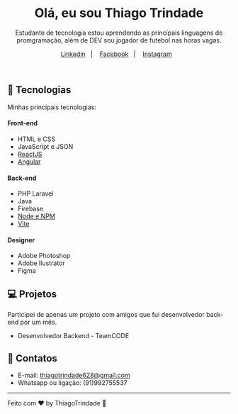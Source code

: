 <!---
thiagotrindade92/thiagotrindade92 is a ✨ special ✨ repository because its `README.md` (this file) appears on your GitHub profile.
You can click the Preview link to take a look at your changes.
--->

<h1 align="center"> Olá, eu sou Thiago Trindade </h1>

<p align="center">
Estudante de tecnologia estou aprendendo as princípais linguagens de promgramação, além de DEV sou jogador de futebol nas horas vagas.
</p>

<p align="center">
  <a href="https://www.linkedin.com/in/thiago-trindade-351892208/">Linkedin</a>&nbsp;&nbsp;&nbsp;|&nbsp;&nbsp;&nbsp;
  <a href="https://www.facebook.com/thiago.trindade.902/">Facebook</a>&nbsp;&nbsp;&nbsp;|&nbsp;&nbsp;&nbsp;
  <a href="https://www.facebook.com/thiago.trindade.902/">Instagram</a>&nbsp;&nbsp;&nbsp;
</p>

<br>

## 🚀 Tecnologias

Minhas principais tecnologias:

#### Front-end
- HTML e CSS
- JavaScript e JSON
- [ReactJS](https://pt-br.reactjs.org/)
- [Angular](https://angular.io/)

#### Back-end
- PHP Laravel
- Java
- Firebase
- [Node e NPM](https://nodejs.org/)
- [Vite](https://vitejs.dev/)

#### Designer
- Adobe Photoshop
- Adobe Ilustrator
- Figma

## 💻 Projetos

<p> Participei de apenas um projeto com amigos que fui desenvolvedor back-end por um mês.</p>

- Desenvolvedor Backend - TeamCODE

## 📲 Contatos

- E-mail: thiagotrindade628@gmail.com
- Whatsapp ou ligação: (91)992755537

---

Feito com ♥ by ThiagoTrindade :wave:
